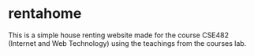 # rentahome
This is a simple house renting website made for the course CSE482 (Internet and Web Technology) using the teachings from the courses lab.

